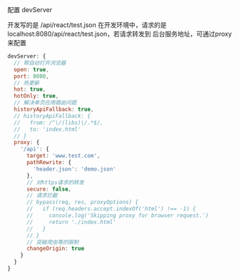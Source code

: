 配置 devServer

开发写的是 /api/react/test.json 在开发环境中，请求的是 localhost:8080/api/react/test.json，若请求转发到 后台服务地址，可通过proxy来配置

```js
devServer: {
  // 帮自动打开浏览器
  open: true,
  port: 8080,
  // 热更新
  hot: true,
  hotOnly: true,
  // 解决单页应用路由问题
  historyApiFallback: true,
  // historyApiFallback: {
  //   from: /^\/(libs)\/.*$/,
  //   to: 'index.html'
  // }
  proxy: {
    '/api': {
      target: 'www.test.com',
      pathRewrite: {
        'header.json': 'demo.json'
      },
      // 对https请求的转发
      secure: false,
      // 请求拦截
      // bypass(req, res, proxyOptions) {
      //   if (req.headers.accept.indexOf('html') !== -1) {
      //     console.log('Skipping proxy for browser request.')
      //     return './index.html'
      //   }
      // }
      // 突破爬虫等的限制
      changeOrigin: true
    }
  }
}
```
